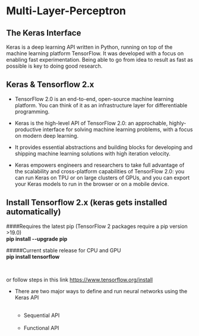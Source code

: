 # Multi-Layer-Perceptron

## The Keras Interface

Keras is a deep learning API written in Python, running on top of the machine learning platform TensorFlow. It was developed with a focus on enabling fast experimentation. Being able to go from idea to result as fast as possible is key to doing good research.

## Keras & Tensorflow 2.x

- TensorFlow 2.0 is an end-to-end, open-source machine learning platform. You can think of it as an infrastructure layer for differentiable programming.

- Keras is the high-level API of TensorFlow 2.0: an approchable, highly-productive interface for solving machine learning problems, with a focus on modern deep learning. 
- It provides essential abstractions and building blocks for developing and shipping machine learning solutions with high iteration velocity.

- Keras empowers engineers and researchers to take full advantage of the scalability and cross-platform capabilities of TensorFlow 2.0: you can run Keras on TPU or on large clusters of GPUs, and you can export your Keras models to run in the browser or on a mobile device.

## Install Tensorflow 2.x (keras gets installed automatically)

####Requires the latest pip (TensorFlow 2 packages require a pip version >19.0)<br>
__pip install --upgrade pip__

#####Current stable release for CPU and GPU<br>
__pip install tensorflow__

<br />

or follow steps in this link https://www.tensorflow.org/install

* There are two major ways to define and run neural networks using the Keras API
    
    <br />
    
    * Sequential API
    
    <br />
    
    * Functional API
